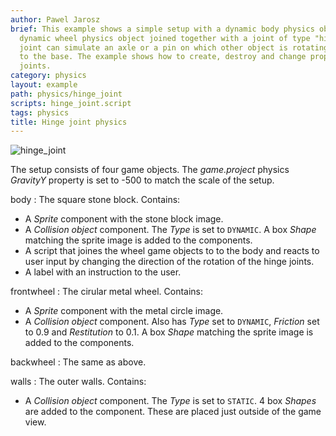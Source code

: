 ```yaml
---
author: Pawel Jarosz
brief: This example shows a simple setup with a dynamic body physics object and two
  dynamic wheel physics object joined together with a joint of type "hinge". The hinge
  joint can simulate an axle or a pin on which other object is rotating in respect
  to the base. The example shows how to create, destroy and change properties of the
  joints.
category: physics
layout: example
path: physics/hinge_joint
scripts: hinge_joint.script
tags: physics
title: Hinge joint physics
---
```



![hinge_joint](hinge_joint.png)

The setup consists of four game objects. The *game.project* physics *GravityY* property is set to -500 to match the scale of the setup.

body
: The square stone block. Contains:
  - A *Sprite* component with the stone block image.
  - A *Collision object* component. The *Type* is set to `DYNAMIC`. A box *Shape* matching the sprite image is added to the components.
  - A script that joines the wheel game objects to to the body and reacts to user input by changing the direction of the rotation of the hinge joints.
  - A label with an instruction to the user.

frontwheel
: The cirular metal wheel. Contains:
  - A *Sprite* component with the metal circle image.
  - A *Collision object* component. Also has *Type* set to `DYNAMIC`, *Friction* set to 0.9 and *Restitution* to 0.1. A box *Shape* matching the sprite image is added to the components.

backwheel
: The same as above.

walls
: The outer walls. Contains:
  - A *Collision object* component. The *Type* is set to `STATIC`. 4 box *Shapes* are added to the component. These are placed just outside of the game view.
